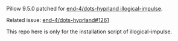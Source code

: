 Pillow 9.5.0 patched for [end-4/dots-hyprland illogical-impulse](https://github.com/end-4/dots-hyprland).

Related issue: [end-4/dots-hyprland#1261](https://github.com/end-4/dots-hyprland/issues/1261)

This repo here is only for the installation script of illogical-impulse.
